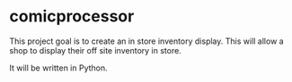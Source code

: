 # comicprocessor

This project goal is to create an in store inventory display.
This will allow a shop to display their off site inventory in store.

It will be written in Python.
